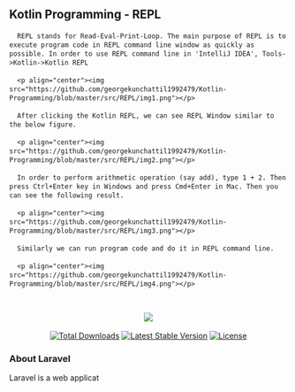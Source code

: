 ## Kotlin Programming - REPL
      REPL stands for Read-Eval-Print-Loop. The main purpose of REPL is to execute program code in REPL command line window as quickly as possible. In order to use REPL command line in 'IntelliJ IDEA', Tools->Kotlin->Kotlin REPL

      <p align="center"><img src="https://github.com/georgekunchattil1992479/Kotlin-Programming/blob/master/src/REPL/img1.png"></p>

      After clicking the Kotlin REPL, we can see REPL Window similar to the below figure.

      <p align="center"><img src="https://github.com/georgekunchattil1992479/Kotlin-Programming/blob/master/src/REPL/img2.png"></p>

      In order to perform arithmetic operation (say add), type 1 + 2. Then press Ctrl+Enter key in Windows and press Cmd+Enter in Mac. Then you can see the following result.
      
      <p align="center"><img src="https://github.com/georgekunchattil1992479/Kotlin-Programming/blob/master/src/REPL/img3.png"></p>

      Similarly we can run program code and do it in REPL command line.

      <p align="center"><img src="https://github.com/georgekunchattil1992479/Kotlin-Programming/blob/master/src/REPL/img4.png"></p>
      
<br/>

<p align="center"><img src="ttps://github.com/georgekunchattil1992479/Kotlin-Programming/blob/master/src/REPL/img1.png"></p>
<p align="center">
<a href="https://packagist.org/packages/laravel/framework"><img src="https://poser.pugx.org/laravel/framework/d/total.svg" alt="Total Downloads"></a>
<a href="https://packagist.org/packages/laravel/framework"><img src="https://poser.pugx.org/laravel/framework/v/stable.svg" alt="Latest Stable Version"></a>
<a href="https://packagist.org/packages/laravel/framework"><img src="https://poser.pugx.org/laravel/framework/license.svg" alt="License"></a>
</p>

### About Laravel

Laravel is a web applicat

